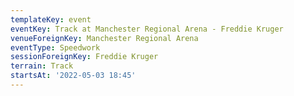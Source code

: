 ```yaml
---
templateKey: event
eventKey: Track at Manchester Regional Arena - Freddie Kruger
venueForeignKey: Manchester Regional Arena
eventType: Speedwork
sessionForeignKey: Freddie Kruger
terrain: Track
startsAt: '2022-05-03 18:45'
---
```

